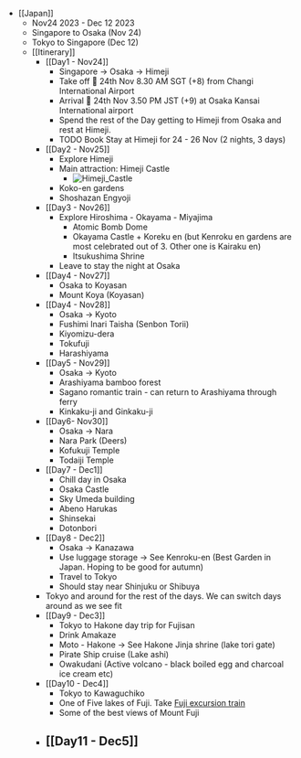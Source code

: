 - [[Japan]]
	- Nov24 2023 - Dec 12 2023
	- Singapore to Osaka (Nov 24)
	- Tokyo to Singapore (Dec 12)
	- [[Itinerary]]
		- [[Day1 - Nov24]]
			- Singapore -> Osaka -> Himeji
			- Take off 🛫 24th Nov 8.30 AM SGT (+8) from Changi International Airport
			- Arrival 🛬 24th Nov 3.50 PM JST (+9) at Osaka Kansai International airport
			- Spend the rest of the Day getting to Himeji from Osaka and rest at Himeji.
			- TODO Book Stay at Himeji for 24 - 26 Nov (2 nights, 3 days)
		- [[Day2 - Nov25]]
			- Explore Himeji
			- Main attraction: Himeji Castle
				- ![Himeji_Castle](https://www.japan-guide.com/g21/3501_11.jpg)
			- Koko-en gardens
			- Shoshazan Engyoji
		- [[Day3 - Nov26]]
			- Explore Hiroshima - Okayama - Miyajima
				- Atomic Bomb Dome
				- Okayama Castle + Koreku en (but Kenroku en gardens are most celebrated out of 3. Other one is Kairaku en)
				- Itsukushima Shrine
			- Leave to stay the night at Osaka
		- [[Day4 - Nov27]]
			- Osaka to Koyasan
			- Mount Koya (Koyasan)
		- [[Day4 - Nov28]]
			- Osaka -> Kyoto
			- Fushimi Inari Taisha (Senbon Torii)
			- Kiyomizu-dera
			- Tokufuji
			- Harashiyama
		- [[Day5 - Nov29]]
			- Osaka -> Kyoto
			- Arashiyama bamboo forest
			- Sagano romantic train - can return to Arashiyama through ferry
			- Kinkaku-ji and Ginkaku-ji
		- [[Day6- Nov30]]
			- Osaka -> Nara
			- Nara Park (Deers)
			- Kofukuji Temple
			- Todaiji Temple
		- [[Day7 - Dec1]]
			- Chill day in Osaka
			- Osaka Castle
			- Sky Umeda building
			- Abeno Harukas
			- Shinsekai
			- Dotonbori
		- [[Day8 - Dec2]]
			- Osaka -> Kanazawa
			- Use luggage storage -> See Kenroku-en (Best Garden in Japan. Hoping to be good for autumn)
			- Travel to Tokyo
			- Should stay near Shinjuku or Shibuya
		- Tokyo and around for the rest of the days. We can switch days around as we see fit
		- [[Day9 - Dec3]]
			- Tokyo to Hakone day trip for Fujisan
			- Drink Amakaze
			- Moto - Hakone -> See Hakone Jinja shrine (lake tori gate)
			- Pirate Ship cruise (Lake ashi)
			- Owakudani (Active volcano - black boiled egg and charcoal ice cream etc)
		- [[Day10 - Dec4]]
			- Tokyo to Kawaguchiko
			- One of Five lakes of Fuji. Take [Fuji excursion train](https://www.jrailpass.com/blog/fuji-excursion-train)
			- Some of the best views of Mount Fuji
		- [[Day11 - Dec5]]
			-